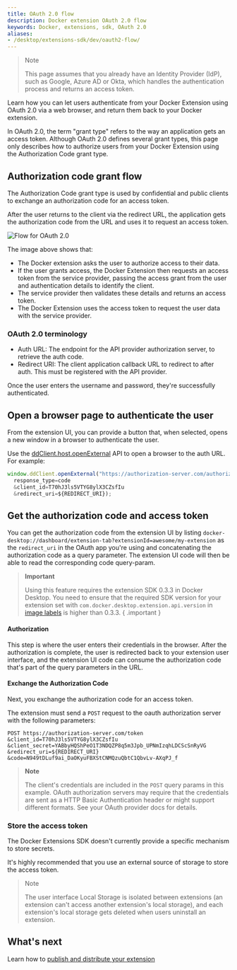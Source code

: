 ```yaml
---
title: OAuth 2.0 flow
description: Docker extension OAuth 2.0 flow
keywords: Docker, extensions, sdk, OAuth 2.0
aliases:
- /desktop/extensions-sdk/dev/oauth2-flow/
---
```


> Note
>
> This page assumes that you already have an Identity Provider (IdP), such as Google, Azure AD or Okta, which handles the authentication process and returns an access token.

Learn how you can let users authenticate from your Docker Extension using OAuth 2.0 via a web browser, and return them back to your Docker extension.

In OAuth 2.0, the term "grant type" refers to the way an application gets an access token. Although OAuth 2.0 defines several grant types, this page only describes how to authorize users from your Docker Extension using the Authorization Code grant type.

## Authorization code grant flow

The Authorization Code grant type is used by confidential and public clients to exchange an authorization code for an access token.

After the user returns to the client via the redirect URL, the application gets the authorization code from the URL and uses it to request an access token.

![Flow for OAuth 2.0](images/oauth2-flow.png)

The image above shows that:

- The Docker extension asks the user to authorize access to their data.
- If the user grants access, the Docker Extension then requests an access token from the service provider, passing the access grant from the user and authentication details to identify the client.
- The service provider then validates these details and returns an access token.
- The Docker Extension uses the access token to request the user data with the service provider.

### OAuth 2.0 terminology

- Auth URL: The endpoint for the API provider authorization server, to retrieve the auth code.
- Redirect URI: The client application callback URL to redirect to after auth. This must be registered with the API provider.

Once the user enters the username and password, they're successfully authenticated.

## Open a browser page to authenticate the user

From the extension UI, you can provide a button that, when selected, opens a new window in a browser to authenticate the user.

Use the [ddClient.host.openExternal](../dev/api/dashboard.md#open-a-url) API to open a browser to the auth URL. For
example:

```typescript
window.ddClient.openExternal("https://authorization-server.com/authorize?
  response_type=code
  &client_id=T70hJ3ls5VTYG8ylX3CZsfIu
  &redirect_uri=${REDIRECT_URI});
```

## Get the authorization code and access token

You can get the authorization code from the extension UI by listing `docker-desktop://dashboard/extension-tab?extensionId=awesome/my-extension` as the `redirect_uri` in the OAuth app you're using and concatenating the authorization code as a query parameter. The extension UI code will then be able to read the corresponding code query-param.

> **Important**
>
> Using this feature requires the extension SDK 0.3.3 in Docker Desktop. You need to ensure that the required SDK version for your extension set with `com.docker.desktop.extension.api.version` in [image labels](../extensions/labels.md) is higher than 0.3.3.
{ .important }

#### Authorization

This step is where the user enters their credentials in the browser. After the authorization is complete, the user is redirected back to your extension user interface, and the extension UI code can consume the authorization code that's part of the query parameters in the URL.

#### Exchange the Authorization Code

Next, you exchange the authorization code for an access token.

The extension must send a `POST` request to the oauth authorization server with the following parameters:

```
POST https://authorization-server.com/token
&client_id=T70hJ3ls5VTYG8ylX3CZsfIu
&client_secret=YABbyHQShPeO1T3NDQZP8q5m3Jpb_UPNmIzqhLDCScSnRyVG
&redirect_uri=${REDIRECT_URI}
&code=N949tDLuf9ai_DaOKyuFBXStCNMQzuQbtC1QbvLv-AXqPJ_f
```

> **Note**
>
> The client's credentials are included in the `POST` query params in this example. OAuth authorization servers may require that the credentials are sent as a HTTP Basic Authentication header or might support different formats. See your OAuth provider docs for details.

### Store the access token

The Docker Extensions SDK doesn't currently provide a specific mechanism to store secrets.

It's highly recommended that you use an external source of storage to store the access token.

> Note
>
> The user interface Local Storage is isolated between extensions (an extension can't access another extension's local storage), and each extension's local storage gets deleted when users uninstall an extension.

## What's next

Learn how to [publish and distribute your extension](../extensions/_index.md)